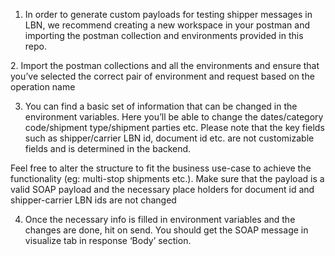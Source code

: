   
1. In order to generate custom payloads for testing shipper messages in LBN, we recommend creating a new workspace in your postman and importing the postman collection and environments provided in this repo.
<pic>
2. Import the postman collections and all the environments and ensure that you’ve selected the correct pair of environment and request based on the operation name
<pic>
  
  3. You can find a basic set of information that can be changed in the environment variables. Here you’ll be able to change the dates/category code/shipment type/shipment parties etc. Please note that the key fields such as shipper/carrier LBN id, document id etc. are not customizable fields and is determined in the backend. 
<pic>
  Feel free to alter the structure to fit the business use-case to achieve the functionality (eg: multi-stop shipments etc.). Make sure that the payload is a valid     SOAP payload and the necessary place holders for document id and shipper-carrier LBN ids are not changed
  
  
  4.	Once the necessary info is filled in environment variables and the changes are done, hit on send. You should get the SOAP message in visualize tab in response ‘Body’ section.
